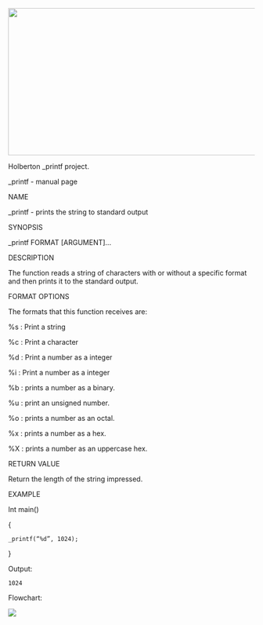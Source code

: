 <img src="https://imgur.com/HBL8i9J.png" width="1200" height="300"/>

Holberton _printf project.

_printf - manual page


NAME

_printf - prints the string to standard output

SYNOPSIS

_printf FORMAT [ARGUMENT]...


DESCRIPTION

The function reads a string of characters with or without a specific format and then prints it to the standard output.

FORMAT OPTIONS

The formats that this function receives are:

%s : Print a string

%c : Print a character

%d : Print a number as a integer

%i : Print a number as a integer

%b : prints a number as a binary.

%u : print an unsigned number.

%o : prints a number as an octal.

%x : prints a number as a hex.

%X : prints a number as an uppercase hex.

RETURN VALUE 

Return the length of the string impressed.

EXAMPLE

Int main()

  {

    _printf(“%d”, 1024);
  
  }

Output:

	1024

Flowchart:

<img src=https://imgur.com/UF1CgaX.png/>
